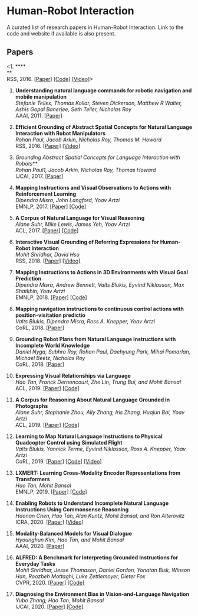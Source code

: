# Human-Robot Interaction

A curated list of research papers in Human-Robot Interaction. Link to the code and website if available is also present.

## Papers

<1. **** <br>
** <br>
RSS, 2016. [[Paper]]() [[Code]]() [[Video]]()>

1. **Understanding natural language commands for robotic navigation and mobile manipulation** <br>
*Stefanie Tellex, Thomas Kollar, Steven Dickerson, Matthew R Walter, Ashis Gopal Banerjee, Seth Teller, Nicholas Roy* <br>
AAAI, 2011. [[Paper]](https://www.aaai.org/ocs/index.php/AAAI/AAAI11/paper/download/3623/4113)

1. **Efficient Grounding of Abstract Spatial Concepts for Natural Language Interaction with Robot Manipulators** <br>
*Rohan Paul, Jacob Arkin, Nicholas Roy, Thomas M. Howard* <br>
RSS, 2016. [[Paper]](https://core.ac.uk/download/pdf/159108268.pdf) [[Video]](https://www.youtube.com/watch?v=niDFJOVpuzc)

1. *Grounding Abstract Spatial Concepts for Language Interaction with Robots*** <br>
*Rohan Paul1, Jacob Arkin, Nicholas Roy, Thomas Howard* <br>
IJCAI, 2017. [[Paper]](https://www.ijcai.org/Proceedings/2017/0696.pdf)

1. **Mapping Instructions and Visual Observations to Actions with Reinforcement Learning** <br>
*Dipendra Misra, John Langford, Yoav Artzi* <br>
EMNLP, 2017. [[Paper]](https://www.aclweb.org/anthology/D17-1106.pdf) [[Code]](https://github.com/lil-lab/blocks)

1. **A Corpus of Natural Language for Visual Reasoning** <br>
*Alane Suhr, Mike Lewis, James Yeh, Yoav Artzi* <br>
ACL, 2017. [[Paper]](https://www.aclweb.org/anthology/P17-2034/) [[Code]](http://lil.nlp.cornell.edu/nlvr/index.html)

1. **Interactive Visual Grounding of Referring Expressions for Human-Robot Interaction** <br>
*Mohit Shridhar, David Hsu* <br>
RSS, 2018. [[Paper]](https://arxiv.org/abs/1806.03831) [[Video]](https://drive.google.com/file/d/15AttCp-KCDEt8Ys5TfqXowsElm9GqAkH/view) 

1. **Mapping Instructions to Actions in 3D Environments with Visual Goal Prediction** <br>
*Dipendra Misra, Andrew Bennett, Valts Blukis, Eyvind Niklasson, Max Shatkhin, Yoav Artzi* <br>
EMNLP, 2018. [[Paper]](https://arxiv.org/pdf/1809.00786.pdf) [[Code]](https://github.com/lil-lab/ciff)

1. **Mapping navigation instructions to continuous control actions with position-visitation predictio** <br>
*Valts Blukis, Dipendra Misra, Ross A. Knepper, Yoav Artzi* <br>
CoRL, 2018. [[Paper]](https://arxiv.org/abs/1811.04179)

1. **Grounding Robot Plans from Natural Language Instructions with Incomplete World Knowledge** <br>
*Daniel Nyga, Subhro Roy, Rohan Paul, Daehyung Park, Mihai Pomarlan,
Michael Beetz, Nicholas Roy* <br>
CoRL, 2018. [[Paper]](http://proceedings.mlr.press/v87/nyga18a/nyga18a.pdf)

1. **Expressing Visual Relationships via Language** <br>
*Hao Tan, Franck Dernoncourt, Zhe Lin, Trung Bui, and Mohit Bansal* <br>
ACL, 2019. [[Paper]](https://arxiv.org/abs/1906.07689) [[Code]](https://github.com/airsplay/VisualRelationships)

1. **A Corpus for Reasoning About Natural Language Grounded in Photographs** <br>
*Alane Suhr, Stephanie Zhou, Ally Zhang, Iris Zhang, Huajun Bai, Yoav Artzi* <br>
ACL, 2019. [[Paper]](https://arxiv.org/abs/1811.00491) [[Code]](http://lil.nlp.cornell.edu/nlvr/)

1. **Learning to Map Natural Language Instructions to Physical Quadcopter Control using Simulated Flight** <br>
*Valts Blukis, Yannick Terme, Eyvind Niklasson, Ross A. Knepper, Yoav Artzi* <br>
CoRL, 2019. [[Paper]](https://arxiv.org/abs/1910.09664) [[Code]](https://github.com/lil-lab/drif) [[Video]](https://www.youtube.com/watch?v=O7G0HYGqU4w)

1. **LXMERT: Learning Cross-Modality Encoder Representations from Transformers** <br>
*Hao Tan, Mohit Bansal* <br>
EMNLP, 2019. [[Paper]](https://arxiv.org/abs/1908.07490) [[Code]](https://github.com/airsplay/lxmert)

1. **Enabling Robots to Understand Incomplete Natural Language Instructions Using Commonsense Reasoning** <br>
*Haonan Chen, Hao Tan, Alan Kuntz, Mohit Bansal, and Ron Alterovitz* <br>
ICRA, 2020. [[Paper]](https://arxiv.org/abs/1904.12907) [[Video]](https://www.youtube.com/watch?v=W5wYFd7aJP0)

1. **Modality-Balanced Models for Visual Dialogue** <br>
*Hyounghun Kim, Hao Tan, and Mohit Bansal* <br>
AAAI, 2020. [[Paper]](https://arxiv.org/abs/2001.06354)

1. **ALFRED: A Benchmark for Interpreting Grounded Instructions for Everyday Tasks** <br>
*Mohit Shridhar, Jesse Thomason, Daniel Gordon, Yonatan Bisk, Winson Han, Roozbeh Mottaghi, Luke Zettlemoyer, Dieter Fox* <br>
CVPR, 2020. [[Paper]](https://arxiv.org/abs/1912.01734) [[Code]](https://github.com/askforalfred/alfred) 

1. **Diagnosing the Environment Bias in Vision-and-Language Navigation** <br>
*Yubo Zhang, Hao Tan, Mohit Bansal* <br>
IJCAI, 2020. [[Paper]](https://arxiv.org/abs/2005.03086) [[Code]](https://github.com/zhangybzbo/EnvBiasVLN)
